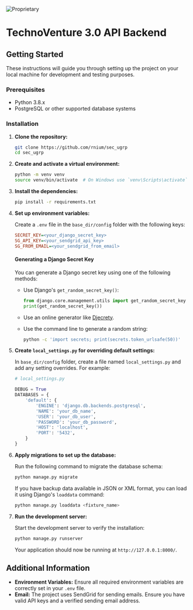 ![Proprietary](https://img.shields.io/badge/License-Proprietary-red)
# TechnoVenture 3.0 API Backend

## Getting Started

These instructions will guide you through setting up the project on your local machine for development and testing purposes.

### Prerequisites

- Python 3.8.x
- PostgreSQL or other supported database systems

### Installation

1. **Clone the repository:**
   ```bash
   git clone https://github.com/rnium/sec_ugrp
   cd sec_ugrp
   ```

2. **Create and activate a virtual environment:**
   ```bash
   python -m venv venv
   source venv/bin/activate  # On Windows use `venv\Scripts\activate`
   ```

3. **Install the dependencies:**
   ```bash
   pip install -r requirements.txt
   ```

4. **Set up environment variables:**

   Create a `.env` file in the `base_dir/config` folder with the following keys:

   ```ini
   SECRET_KEY=<your_django_secret_key>
   SG_API_KEY=<your_sendgrid_api_key>
   SG_FROM_EMAIL=<your_sendgrid_from_email>
   ```

   #### Generating a Django Secret Key

   You can generate a Django secret key using one of the following methods:

   - Use Django's `get_random_secret_key()`:
     ```python
     from django.core.management.utils import get_random_secret_key
     print(get_random_secret_key())
     ```

   - Use an online generator like [Djecrety](https://djecrety.ir/).
   - Use the command line to generate a random string:
     ```bash
     python -c 'import secrets; print(secrets.token_urlsafe(50))'
     ```

5. **Create `local_settings.py` for overriding default settings:**

   In `base_dir/config` folder, create a file named `local_settings.py` and add any setting overrides. For example:

   ```python
   # local_settings.py

   DEBUG = True
   DATABASES = {
       'default': {
           'ENGINE': 'django.db.backends.postgresql',
           'NAME': 'your_db_name',
           'USER': 'your_db_user',
           'PASSWORD': 'your_db_password',
           'HOST': 'localhost',
           'PORT': '5432',
       }
   }
   ```

6. **Apply migrations to set up the database:**

   Run the following command to migrate the database schema:

   ```bash
   python manage.py migrate
   ```

   If you have backup data available in JSON or XML format, you can load it using Django's `loaddata` command:

   ```bash
   python manage.py loaddata <fixture_name>
   ```

7. **Run the development server:**

   Start the development server to verify the installation:

   ```bash
   python manage.py runserver
   ```

   Your application should now be running at `http://127.0.0.1:8000/`.

## Additional Information

- **Environment Variables:** Ensure all required environment variables are correctly set in your `.env` file.
- **Email:** The project uses SendGrid for sending emails. Ensure you have valid API keys and a verified sending email address.

